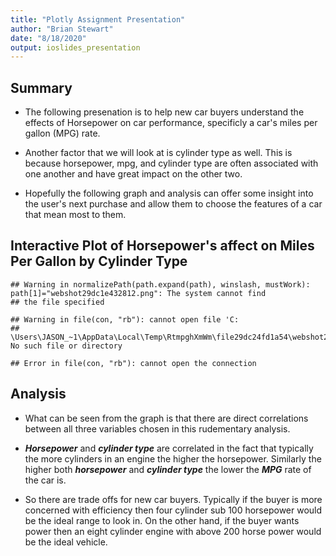 ```yaml
---
title: "Plotly Assignment Presentation"
author: "Brian Stewart"
date: "8/18/2020"
output: ioslides_presentation
---
```





## Summary

- The following presenation is to help new car buyers understand the effects of Horsepower on car performance, specificly a car's miles per gallon (MPG) rate. 

- Another factor that we will look at is cylinder type as well. This is because horsepower, mpg, and cylinder type are often associated with one another and have great impact on the other two. 

- Hopefully the following graph and analysis can offer some insight into the user's next purchase and allow them to choose the features of a car that mean most to them. 

## Interactive Plot of Horsepower's affect on Miles Per Gallon by Cylinder Type


```
## Warning in normalizePath(path.expand(path), winslash, mustWork): path[1]="webshot29dc1e432812.png": The system cannot find
## the file specified
```

```
## Warning in file(con, "rb"): cannot open file 'C:
## \Users\JASON_~1\AppData\Local\Temp\RtmpghXmWm\file29dc24fd1a54\webshot29dc1e432812.png': No such file or directory
```

```
## Error in file(con, "rb"): cannot open the connection
```

## Analysis

- What can be seen from the graph is that there are direct correlations between all three variables chosen in this rudementary analysis.

- ***Horsepower*** and ***cylinder type*** are correlated in the fact that typically the more cylinders in an engine the higher the horsepower. Similarly the higher both ***horsepower*** and ***cylinder type*** the lower the ***MPG*** rate of the car is.

- So there are trade offs for new car buyers. Typically if the buyer is more concerned with efficiency then four cylinder sub 100 horsepower would be the ideal range to look in. On the other hand, if the buyer wants power then an eight cylinder engine with above 200 horse power would be the ideal vehicle. 
